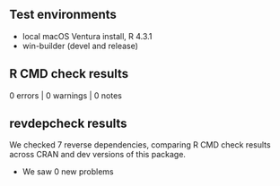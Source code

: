 ## Test environments
* local macOS Ventura install, R 4.3.1
* win-builder (devel and release)

## R CMD check results

0 errors | 0 warnings | 0 notes

## revdepcheck results

We checked 7 reverse dependencies, comparing R CMD check results across CRAN and dev versions of this package.

 * We saw 0 new problems

